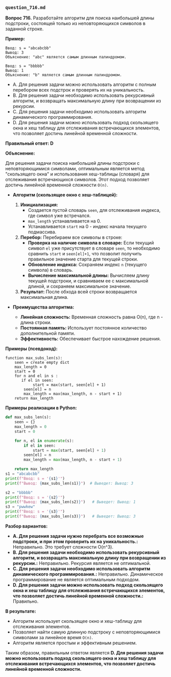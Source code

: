 ### `question_716.md`

**Вопрос 716.** Разработайте алгоритм для поиска наибольшей длины подстроки, состоящей только из неповторяющихся символов в заданной строке.

**Пример:**

```
Ввод: s = "abcabcbb"
Вывод: 3
Объяснение: "abc" является самым длинным палиндромом.

Ввод: s = "bbbbb"
Вывод: 1
Объяснение: "b" является самым длинным палиндромом.
```

-   A. Для решения задачи можно использовать алгоритм с полным перебором всех подстрок и проверять их на уникальность.
-   B. Для решения задачи необходимо использовать  рекурсивный алгоритм, и возвращать максимальную длину при возвращении из рекурсии.
-   C. Для решения задачи необходимо использовать алгоритм динамического программирования.
-  D.  Для решения задачи можно использовать подход скользящего окна и  хеш таблицу для отслеживания встречающихся элементов, что позволяет достичь  линейной временной сложности.

**Правильный ответ: D**

**Объяснение:**

Для решения задачи поиска наибольшей длины подстроки с неповторяющимися символами, оптимальным является метод "скользящего окна" и использования хеш-таблицы (словаря) для отслеживания встречающихся символов. Этот подход позволяет достичь линейной временной сложности `O(n)`.

*   **Алгоритм (скользящее окно с хеш-таблицей):**
    1.  **Инициализация:**
          *  Создается пустой словарь `seen`, для отслеживания индекса, где символ уже встречался.
         * `max_length`  устанавливается на 0.
          *  Устанавливается  `start` на 0 - индекс  начала текущего подмассива.
    2. **Перебор:** Перебираем  все символы в строке:
         *   **Проверка на наличие символа в словаре:**  Если текущий символ `el` уже присутствует в словаре `seen`, то необходимо сравнить  `start` и  `seen[el]+1`, что позволит получить правильное значение старта для текущей строки.
          *  **Обновление индекса:** Сохраняем индекс  `n` (текущего символа)  в словарь.
          *   **Вычисление максимальной длины:** Вычисляем длину текущей подстроки,  и сравниваем ее с  максимальной длиной, и сохраняем максимальное значение.
    3.  **Результат:** После обхода всей строки возвращается максимальная длина.

*   **Преимущества алгоритма:**
    *   **Линейная сложность:** Временная сложность равна O(n), где n - длина строки.
    *   **Постоянная память:** Использует постоянное количество дополнительной памяти.
    *  **Эффективность:** Обеспечивает быстрое нахождение решения.

**Примеры (псевдокод):**

```
function max_subs_len(s):
    seen = create empty dict
    max_length = 0
    start = 0
    for n and el in s :
       if el in seen:
            start = max(start, seen[el] + 1)
        seen[el] = n
        max_length = max(max_length, n - start + 1)
    return max_length
```

**Примеры реализации в Python:**
```python
def max_subs_len(s):
    seen = {}
    max_length = 0
    start = 0

    for n, el in enumerate(s):
        if el in seen:
            start = max(start, seen[el] + 1)
        seen[el] = n
        max_length = max(max_length, n - start + 1)

    return max_length
s1 = "abcabcbb"
print(f"Ввод: s = '{s1}'")
print(f"Вывод: {max_subs_len(s1)}")  # Выведет: Вывод: 3

s2 = "bbbbb"
print(f"Ввод: s = '{s2}'")
print(f"Вывод: {max_subs_len(s2)}")   # Выведет: Вывод: 1
s3 = "pwwkew"
print(f"Ввод: s = '{s3}'")
print(f"Вывод: {max_subs_len(s3)}")   # Выведет: Вывод: 3

```

**Разбор вариантов:**
*   **A. Для решения задачи нужно перебрать все возможные подстроки, и при этом проверить их на уникальность.:** Неправильно.  Это  требует сложности O(n^3).
*  **B. Для решения задачи необходимо использовать  рекурсивный алгоритм, и возвращать максимальную длину при возвращении из рекурсии.:** Неправильно. Рекурсия является не оптимальной.
*   **C. Для решения задачи необходимо использовать алгоритм динамического программирования.:** Неправильно.  Динамическое программирование не является оптимальным подходом.
*   **D.  Для решения задачи можно использовать подход скользящего окна и  хеш таблицу для отслеживания встречающихся элементов, что позволяет достичь  линейной временной сложности.:** Правильно.

**В результате:**
*  Алгоритм  использует  скользящее окно и хеш-таблицу для отслеживания элементов.
*   Позволяет найти самую длинную подстроку с  неповторяющимися  символами за линейное время `O(n)`.
*   Алгоритм является простым и эффективным решением.

Таким образом, правильным ответом является **D. Для решения задачи можно использовать подход скользящего окна и  хеш таблицу для отслеживания встречающихся элементов, что позволяет достичь  линейной временной сложности.**
